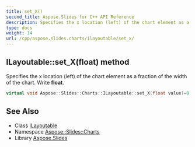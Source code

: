```yaml
---
title: set_X()
second_title: Aspose.Slides for C++ API Reference
description: Specifies the x location (left) of the chart element as a fraction of the width of the chart. Write float.
type: docs
weight: 14
url: /cpp/aspose.slides.charts/ilayoutable/set_x/
---
```

## ILayoutable::set_X(float) method


Specifies the x location (left) of the chart element as a fraction of the width of the chart. Write **float**.

```cpp
virtual void Aspose::Slides::Charts::ILayoutable::set_X(float value)=0
```

## See Also

* Class [ILayoutable](./)
* Namespace [Aspose::Slides::Charts](../)
* Library [Aspose.Slides](../../)